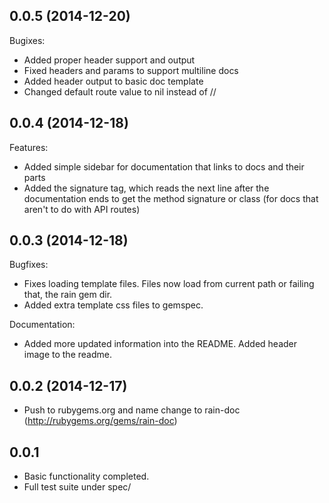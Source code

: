 ## 0.0.5 (2014-12-20)

Bugixes:

- Added proper header support and output
- Fixed headers and params to support multiline docs
- Added header output to basic doc template
- Changed default route value to nil instead of //

## 0.0.4 (2014-12-18)

Features:

- Added simple sidebar for documentation that links to docs and their parts
- Added the signature tag, which reads the next line after the documentation ends to get
the method signature or class (for docs that aren't to do with API routes)

## 0.0.3 (2014-12-18)

Bugfixes:

- Fixes loading template files. Files now load from current path or failing that, the rain gem dir.
- Added extra template css files to gemspec.

Documentation:

- Added more updated information into the README. Added header image to the readme.

## 0.0.2 (2014-12-17)
- Push to rubygems.org and name change to rain-doc (http://rubygems.org/gems/rain-doc)

## 0.0.1
- Basic functionality completed.
- Full test suite under spec/